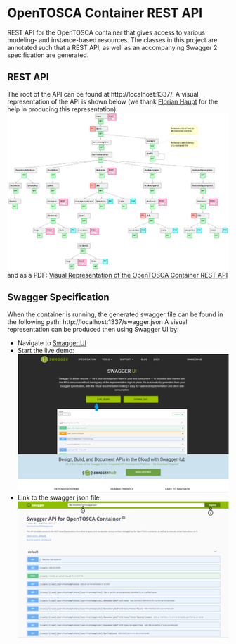 # OpenTOSCA Container REST API
REST API for the OpenTOSCA container that gives access to various modeling- and instance-based resources. The classes in this project are annotated such that a REST API, as well as an accompanying Swagger 2 specification are generated.

## REST API
The root of the API can be found at http://localhost:1337/.
A visual representation of the API is shown below (we thank [Florian Haupt](http://www.iaas.uni-stuttgart.de/institut/mitarbeiter/haupt/index.php) for the help in producing this representation):
![Visual Representation of the OpenTOSCA Container REST API](../docs/container-api/OpenTOSCA.png)
and as a PDF: [Visual Representation of the OpenTOSCA Container REST API](../docs/container-api/OpenTOSCA.pdf)

## Swagger Specification
When the container is running, the generated swagger file can be found in the following path:
http://localhost:1337/swagger.json
A visual representation can be produced then using Swagger UI by: 
- Navigate to [Swagger UI](https://swagger.io/swagger-ui/)
- Start the live demo: ![Start Swagger UI demo](../docs/container-api/swagger_ui_1.PNG)
- Link to the swagger json file: ![Link to Swagger File](../docs/container-api/swagger_ui_2.PNG)